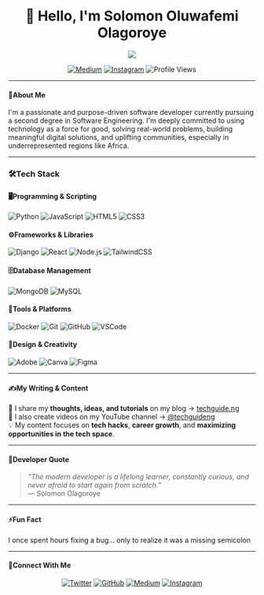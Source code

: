 <!-- Profile README for Solomon Olagoroye -->

<h1 align="center">👋 Hello, I'm Solomon Oluwafemi Olagoroye</h1>

<p align="center">
  <a href="https://techguide.ng">
    <img src="https://readme-typing-svg.herokuapp.com?lines=Software+Engineering+Student;Front-end+Developer;Open+Source+Advocate;Tech+for+Africa+Pilot&center=true&size=22&color=14D919&width=700">
  </a>
</p>
<p align="center">
  <a href="https://medium.com/femiwebdev"><img src="https://img.shields.io/badge/Medium-D9DBDA??style=for-the-badge&logo=medium&logoColor=black&border_radius=20" alt="Medium"></a>
  <a href="https://instagram.com/femiweb.dev"><img src="https://img.shields.io/badge/Instagram-0C590C??style=for-the-badge&logo=instagram&logoColor=white&border_radius=20" alt="Instagram"></a>
  <img src="https://komarev.com/ghpvc/?username=solomonolagoroye&color=blue&style=flat-square" alt="Profile Views"/>
</p>

---

#### 🌟About Me  

I'm a passionate and purpose-driven software developer currently pursuing a second degree in Software Engineering. I'm deeply committed to using technology as a force for good, solving real-world problems, building meaningful digital solutions, and uplifting communities, especially in underrepresented regions like Africa.

---

### 🛠️Tech Stack
#### 🖥️Programming & Scripting
![Python](https://img.shields.io/badge/Python-3776AB?style=for-the-badge&logo=python&logoColor=white&border_radius=20)
![JavaScript](https://img.shields.io/badge/JavaScript-F7DF1E?style=for-the-badge&logo=javascript&logoColor=black&border_radius=20)
![HTML5](https://img.shields.io/badge/HTML5-E34F26?style=for-the-badge&logo=html5&logoColor=white&border_radius=20)
![CSS3](https://img.shields.io/badge/CSS3-1572B6?style=for-the-badge&logo=css3&logoColor=white&border_radius=20)

#### ⚙️Frameworks & Libraries
![Django](https://img.shields.io/badge/Django-092E20?style=for-the-badge&logo=django&logoColor=white&border_radius=20)
![React](https://img.shields.io/badge/React-20232A?style=for-the-badge&logo=react&logoColor=61DAFB&border_radius=20)
![Node.js](https://img.shields.io/badge/Node.js-339933?style=for-the-badge&logo=node.js&logoColor=white&border_radius=20)
![TailwindCSS](https://img.shields.io/badge/TailwindCSS-38B2AC?style=for-the-badge&logo=tailwindcss&logoColor=white&border_radius=20)

#### 🗄️Database Management
![MongoDB](https://img.shields.io/badge/MongoDB-4EA94B?style=for-the-badge&logo=mongodb&logoColor=white&border_radius=20)
![MySQL](https://img.shields.io/badge/MySQL-4479A1?style=for-the-badge&logo=mysql&logoColor=white&border_radius=20)

#### 🧰Tools & Platforms
![Docker](https://img.shields.io/badge/Docker-2496ED?style=for-the-badge&logo=docker&logoColor=white&border_radius=20)
![Git](https://img.shields.io/badge/Git-F05032?style=for-the-badge&logo=git&logoColor=white&border_radius=20)
![GitHub](https://img.shields.io/badge/GitHub-181717?style=for-the-badge&logo=github&logoColor=white&border_radius=20)
![VSCode](https://img.shields.io/badge/VS%20Code-0078D4?style=for-the-badge&logo=visualstudiocode&logoColor=white&border_radius=20)

#### 🎨Design & Creativity
![Adobe](https://img.shields.io/badge/Adobe%20-31A8FF?style=for-the-badge&logo=adobe&logoColor=white&border_radius=20)
![Canva](https://img.shields.io/badge/Canva-00C4CC?style=for-the-badge&logo=canva&logoColor=white&border_radius=20)
![Figma](https://img.shields.io/badge/Figma-F24E1E?style=for-the-badge&logo=figma&logoColor=white&border_radius=20)

---

#### ✍️My Writing & Content  

📝 I share my **thoughts, ideas, and tutorials** on my blog → [techguide.ng](https://techguide.ng)  
🎥 I also create videos on my YouTube channel → [@techguideng](https://www.youtube.com/@techguideng)  
💡 My content focuses on **tech hacks**, **career growth**, and **maximizing opportunities in the tech space**.

---

#### 🧠Developer Quote  

> *“The modern developer is a lifelong learner, constantly curious, and never afraid to start again from scratch.”*  
> — Solomon Olagoroye

---

#### ⚡Fun Fact  

I once spent hours fixing a bug... only to realize it was a missing semicolon

---

#### 💬Connect With Me  

<p align="center">
  <a href="https://x.com/femiwebdev"><img src="https://img.shields.io/badge/Twitter-1DA1F2?style=for-the-badge&logo=x&logoColor=white" alt="Twitter"></a>
  <a href="https://github.com/femiwebdev"><img src="https://img.shields.io/badge/GitHub-181717?style=for-the-badge&logo=github&logoColor=white" alt="GitHub"></a>
  <a href="https://medium.com/@femiwebdev"><img src="https://img.shields.io/badge/Medium-12100E?style=for-the-badge&logo=medium&logoColor=white" alt="Medium"></a>
  <a href="https://instagram.com/femiweb.dev"><img src="https://img.shields.io/badge/Instagram-E4405F?style=for-the-badge&logo=instagram&logoColor=white" alt="Instagram"></a>
</p>

